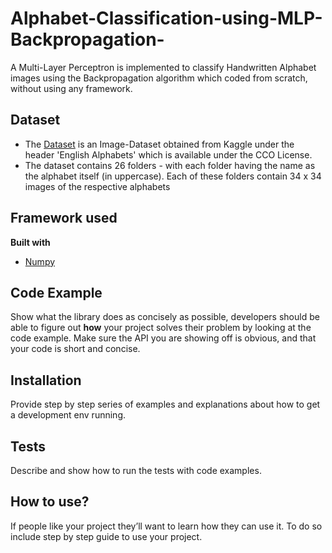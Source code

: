 # Alphabet-Classification-using-MLP-Backpropagation-
A Multi-Layer Perceptron is implemented to classify Handwritten Alphabet images using the Backpropagation algorithm which coded from scratch, without using any framework.


 
## Dataset 
- The [Dataset](https://www.kaggle.com/mohneesh7/english-alphabets/data#) is an Image-Dataset obtained from Kaggle under the header 'English Alphabets' which is available under the CCO License.
- The dataset contains 26 folders - with each folder having the name as the alphabet itself (in uppercase). Each of these folders contain 34 x 34 images of the respective alphabets



## Framework used
<b>Built with</b>
- [Numpy](https://numpy.org/)

## Code Example
Show what the library does as concisely as possible, developers should be able to figure out **how** your project solves their problem by looking at the code example. Make sure the API you are showing off is obvious, and that your code is short and concise.

## Installation
Provide step by step series of examples and explanations about how to get a development env running.


## Tests
Describe and show how to run the tests with code examples.

## How to use?
If people like your project they’ll want to learn how they can use it. To do so include step by step guide to use your project.


